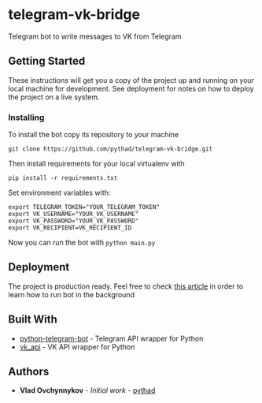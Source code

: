 # telegram-vk-bridge

Telegram bot to write messages to VK from Telegram 

## Getting Started

These instructions will get you a copy of the project up and running on your local machine for development. See deployment for notes on how to deploy the project on a live system.

### Installing

To install the bot copy its repository to your machine

    git clone https://github.com/pythad/telegram-vk-bridge.git

Then install requirements for your local virtualenv with


    pip install -r requirements.txt

Set environment variables with:


    export TELEGRAM_TOKEN="YOUR_TELEGRAM_TOKEN"
    export VK_USERNAME="YOUR_VK_USERNAME"
    export VK_PASSWORD="YOUR_VK_PASSWORD"
    export VK_RECIPIENT=VK_RECIPIENT_ID


Now you can run the bot with `python main.py`

## Deployment

The project is production ready. Feel free to check [this article](https://askubuntu.com/questions/396654/how-to-run-the-python-program-in-the-background-in-ubuntu-machine) in order to learn how to run bot in the background

## Built With

* [python-telegram-bot](https://github.com/python-telegram-bot/python-telegram-bot) - Telegram API wrapper for Python
* [vk_api](https://github.com/python273/vk_api) - VK API wrapper for Python

## Authors

* **Vlad Ovchynnykov** - *Initial work* - [pythad](https://github.com/pythad)
